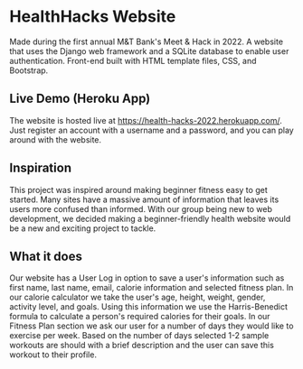 # HealthHacks Website

Made during the first annual M&T Bank's Meet & Hack in 2022. A website that uses the Django web framework and a
SQLite database to enable user authentication. Front-end built with HTML template files, CSS, and Bootstrap.

## Live Demo (Heroku App)

The website is hosted live at https://health-hacks-2022.herokuapp.com/. Just register an account with a username and a
password, and you can play around with the website.

## Inspiration

This project was inspired around making beginner fitness easy to get started. Many sites have a massive amount of
information that leaves its users more confused than informed. With our group being new to web development, we decided
making a beginner-friendly health website would be a new and exciting project to tackle.

## What it does

Our website has a User Log in option to save a user's information such as first name, last name, email, calorie
information and selected fitness plan. In our calorie calculator we take the user's age, height, weight, gender,
activity level, and goals. Using this information we use the Harris-Benedict formula to calculate a person's required
calories for their goals. In our Fitness Plan section we ask our user for a number of days they would like to exercise
per week. Based on the number of days selected 1-2 sample workouts are should with a brief description and the user can
save this workout to their profile.

